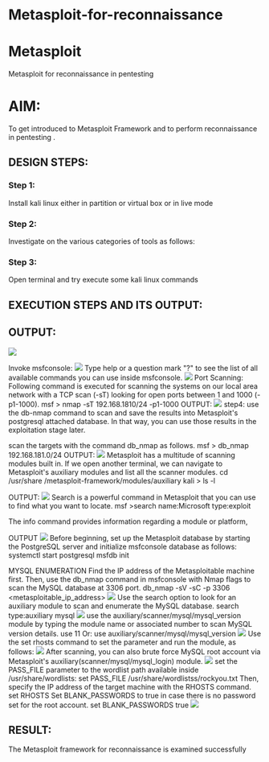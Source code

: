 # Metasploit-for-reconnaissance
# Metasploit
Metasploit for reconnaissance in pentesting

# AIM:

To get introduced to Metasploit Framework and to  perform reconnaissance  in pentesting .

## DESIGN STEPS:

### Step 1:

Install kali linux either in partition or virtual box or in live mode

### Step 2:

Investigate on the various categories of tools as follows:

### Step 3:

Open terminal and try execute some kali linux commands

## EXECUTION STEPS AND ITS OUTPUT:


## OUTPUT:
![](o1.png)

Invoke msfconsole:
![](o2.png)
Type help or a question mark "?" to see the list of all available commands you can use inside msfconsole.
![](o3.png)
Port Scanning:
Following command is executed for scanning the systems on our local area network with a TCP scan (-sT) looking for open ports between 1 and 1000 (-p1-1000). msf > nmap -sT 192.168.1810/24 -p1-1000
OUTPUT:
![](o4.png)
step4: use the db-nmap command to scan and save the results into Metasploit's postgresql attached database. In that way, you can use those results in the exploitation stage later.

scan the targets with the command db_nmap as follows. msf > db_nmap 192.168.181.0/24
OUTPUT:
![](o5.png)
Metasploit has a multitude of scanning modules built in. If we open another terminal, we can navigate to Metasploit's auxiliary modules and list all the scanner modules. cd /usr/share /metasploit-framework/modules/auxiliary kali > ls -l

OUTPUT:
![](o6.png)
Search is a powerful command in Metasploit that you can use to find what you want to locate. msf >search name:Microsoft type:exploit

The info command provides information regarding a module or platform,

OUTPUT
![](o7.png)
Before beginning, set up the Metasploit database by starting the PostgreSQL server and initialize msfconsole database as follows: systemctl start postgresql msfdb init

MYSQL ENUMERATION
Find the IP address of the Metasploitable machine first. Then, use the db_nmap command in msfconsole with Nmap flags to scan the MySQL database at 3306 port. db_nmap -sV -sC -p 3306 <metasploitable_ip_address>
![](o8.png)
Use the search option to look for an auxiliary module to scan and enumerate the MySQL database. search type:auxiliary mysql
![](o9.png)
use the auxiliary/scanner/mysql/mysql_version module by typing the module name or associated number to scan MySQL version details. use 11 Or: use auxiliary/scanner/mysql/mysql_version
![](o10.png)
Use the set rhosts command to set the parameter and run the module, as follows:
![](o11.png)
After scanning, you can also brute force MySQL root account via Metasploit's auxiliary(scanner/mysql/mysql_login) module.
![](o12.png)
set the PASS_FILE parameter to the wordlist path available inside /usr/share/wordlists: set PASS_FILE /usr/share/wordlistss/rockyou.txt Then, specify the IP address of the target machine with the RHOSTS command. set RHOSTS Set BLANK_PASSWORDS to true in case there is no password set for the root account. set BLANK_PASSWORDS true
![](o13.png)



















## RESULT:
The Metasploit framework for reconnaissance is  examined successfully
